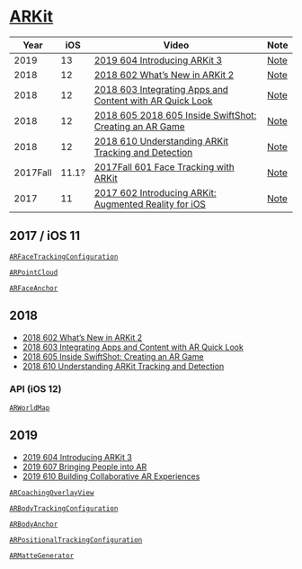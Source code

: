 # [ARKit](https://developer.apple.com/documentation/arkit)


Year|iOS|Video|Note
--|--|--|--
2019|13|[2019 604 Introducing ARKit 3](https://developer.apple.com/videos/play/wwdc2019/604)|[Note](2019-604-introducing-arkit-3.md)
2018|12|[2018 602 What’s New in ARKit 2](https://developer.apple.com/videos/play/wwdc2018/602/)|[Note](2018-602-whats-new-in-arkit-2)
2018|12|[2018 603 Integrating Apps and Content with AR Quick Look](https://developer.apple.com/videos/play/wwdc2018/603)|[Note](2018-603-integrating-apps-and-content-with-ar-quick-look)
2018|12|[2018 605 2018 605 Inside SwiftShot: Creating an AR Game](https://developer.apple.com/videos/play/wwdc2018/605)|[Note](2018-605-inside-swiftshot-creating-an-ar-game)
2018|12|[2018 610 Understanding ARKit Tracking and Detection](https://developer.apple.com/videos/play/wwdc2018/610)|[Note](2018-610-understanding-arkit-tracking-and-detection)
2017Fall|11.1?|[2017Fall 601 Face Tracking with ARKit](https://developer.apple.com/videos/play/fall2017/601/)|[Note](2017fall-601-face-tracking-with-arkit)
2017|11|[2017 602 Introducing ARKit: Augmented Reality for iOS](https://developer.apple.com/videos/play/wwdc2017/602/)|[Note](2017-602-introducing-arkit-augmented-reality-for-ios)

## 2017 / iOS 11

[`ARFaceTrackingConfiguration`](https://developer.apple.com/documentation/arkit/arfacetrackingconfiguration)


[`ARPointCloud`](https://developer.apple.com/documentation/arkit/arpointcloud)

[`ARFaceAnchor`](https://developer.apple.com/documentation/arkit/arfaceanchor)


## 2018


- [2018 602 What’s New in ARKit 2](https://developer.apple.com/videos/play/wwdc2018/602/)
- [2018 603 Integrating Apps and Content with AR Quick Look](https://developer.apple.com/videos/play/wwdc2018/603/)
- [2018 605 Inside SwiftShot: Creating an AR Game](https://developer.apple.com/videos/play/wwdc2018/605/)
- [2018 610 Understanding ARKit Tracking and Detection](https://developer.apple.com/videos/play/wwdc2018/610/)


### API (iOS 12)


[`ARWorldMap`](https://developer.apple.com/documentation/arkit/arworldmap)


## 2019


- [2019 604 Introducing ARKit 3](https://developer.apple.com/videos/play/wwdc2019/604/)
- [2019 607 Bringing People into AR](https://developer.apple.com/videos/play/wwdc2019/607)
- [2019 610 Building Collaborative AR Experiences](https://developer.apple.com/videos/play/wwdc2019/610)


[`ARCoachingOverlayView`](https://developer.apple.com/documentation/arkit/arcoachingoverlayview)



[`ARBodyTrackingConfiguration`](https://developer.apple.com/documentation/arkit/arbodytrackingconfiguration)


[`ARBodyAnchor`](https://developer.apple.com/documentation/arkit/arbodyanchor)


[`ARPositionalTrackingConfiguration`](https://developer.apple.com/documentation/arkit/arpositionaltrackingconfiguration)



[`ARMatteGenerator`](https://developer.apple.com/documentation/arkit/armattegenerator)